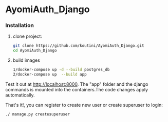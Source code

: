 # AyomiAuth_Django
### Installation

1. clone project:
    ```sh
    git clone https://github.com/koutini/AyomiAuth_Django.git
    cd AyomiAuth_Django
    ```
2. build images 
    ```sh
    1/docker-compose up -d --build postgres_db
    2/docker-compose up  --build app
    ```
Test it out at [http://localhost:8000](http://localhost:8000). The "app" folder and the django commands is mounted into the containers.The code changes apply automatically.

That's it!, you can register to create new user or create superuser to login: 
  ```sh
  ./ manage.py createsuperuser 
  ```
